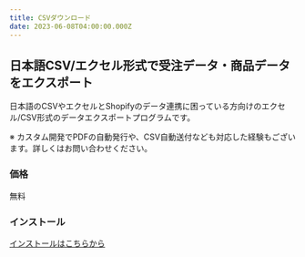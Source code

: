 ```yaml
---
title: CSVダウンロード
date: 2023-06-08T04:00:00.000Z
---
```

## 日本語CSV/エクセル形式で受注データ・商品データをエクスポート

日本語のCSVやエクセルとShopifyのデータ連携に困っている方向けのエクセル/CSV形式のデータエクスポートプログラムです。

※ カスタム開発でPDFの自動発行や、CSV自動送付なども対応した経験もございます。詳しくはお問い合わせください。

### 価格

無料

### インストール

[インストールはこちらから](https://apps.shopify.com/csv-2)


